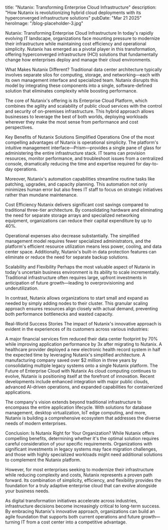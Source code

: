 title: "Nutanix: Transforming Enterprise Cloud Infrastructure" 
description: "How Nutanix is revolutionizing hybrid cloud deployments with its hyperconverged infrastructure solutions" 
pubDate: "Mar 21 2025" 
heroImage: "/blog-placeholder-3.jpg"



Nutanix: Transforming Enterprise Cloud Infrastructure
In today's rapidly evolving IT landscape, organizations face mounting pressure to modernize their infrastructure while maintaining cost efficiency and operational simplicity. Nutanix has emerged as a pivotal player in this transformation, offering hyperconverged infrastructure (HCI) solutions that fundamentally change how enterprises deploy and manage their cloud environments.

What Makes Nutanix Different?
Traditional data center architecture typically involves separate silos for computing, storage, and networking—each with its own management interface and specialized team. Nutanix disrupts this model by integrating these components into a single, software-defined solution that eliminates complexity while boosting performance.

The core of Nutanix's offering is its Enterprise Cloud Platform, which combines the agility and scalability of public cloud services with the control and security of on-premises infrastructure. This hybrid approach allows businesses to leverage the best of both worlds, deploying workloads wherever they make the most sense from performance and cost perspectives.

Key Benefits of Nutanix Solutions
Simplified Operations
One of the most compelling advantages of Nutanix is operational simplicity. The platform's intuitive management interface—Prism—provides a single pane of glass for administering the entire infrastructure stack. IT teams can provision resources, monitor performance, and troubleshoot issues from a centralized console, dramatically reducing the time and expertise required for day-to-day operations.

Moreover, Nutanix's automation capabilities streamline routine tasks like patching, upgrades, and capacity planning. This automation not only minimizes human error but also frees IT staff to focus on strategic initiatives rather than mundane maintenance.

Cost Efficiency
Nutanix delivers significant cost savings compared to traditional three-tier architecture. By consolidating hardware and eliminating the need for separate storage arrays and specialized networking equipment, organizations can reduce their capital expenditure by up to 40%.

Operational expenses also decrease substantially. The simplified management model requires fewer specialized administrators, and the platform's efficient resource utilization means less power, cooling, and data center space. Additionally, Nutanix's built-in data protection features can eliminate or reduce the need for separate backup solutions.

Scalability and Flexibility
Perhaps the most valuable aspect of Nutanix in today's uncertain business environment is its ability to scale incrementally. Traditional infrastructure often requires large, upfront investments in anticipation of future growth—leading to overprovisioning and underutilization.

In contrast, Nutanix allows organizations to start small and expand as needed by simply adding nodes to their cluster. This granular scaling approach ensures resources align closely with actual demand, preventing both performance bottlenecks and wasted capacity.

Real-World Success Stories
The impact of Nutanix's innovative approach is evident in the experiences of its customers across various industries:

A major financial services firm reduced their data center footprint by 70% while improving application performance by 3x after migrating to Nutanix.
A healthcare provider deployed a new electronic health record system in half the expected time by leveraging Nutanix's simplified architecture.
A manufacturing company saved over $2 million in three years by consolidating multiple legacy systems onto a single Nutanix platform.
The Future of Enterprise Cloud with Nutanix
As cloud computing continues to evolve, Nutanix is positioning itself at the forefront of innovation. Recent developments include enhanced integration with major public clouds, advanced AI-driven operations, and expanded capabilities for containerized applications.

The company's vision extends beyond traditional infrastructure to encompass the entire application lifecycle. With solutions for database management, desktop virtualization, IoT edge computing, and more, Nutanix is building a comprehensive ecosystem that addresses the diverse needs of modern enterprises.

Conclusion: Is Nutanix Right for Your Organization?
While Nutanix offers compelling benefits, determining whether it's the optimal solution requires careful consideration of your specific requirements. Organizations with significant investments in legacy systems may face migration challenges, and those with highly specialized workloads might need additional solutions to complement the Nutanix platform.

However, for most enterprises seeking to modernize their infrastructure while reducing complexity and costs, Nutanix represents a proven path forward. Its combination of simplicity, efficiency, and flexibility provides the foundation for a truly adaptive enterprise cloud that can evolve alongside your business needs.

As digital transformation initiatives accelerate across industries, infrastructure decisions become increasingly critical to long-term success. By embracing Nutanix's innovative approach, organizations can build an agile foundation that supports both current operations and future growth—turning IT from a cost center into a competitive advantage.


